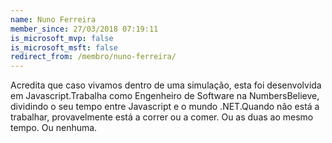 ```yaml
---
name: Nuno Ferreira
member_since: 27/03/2018 07:19:11
is_microsoft_mvp: false
is_microsoft_msft: false
redirect_from: /membro/nuno-ferreira/
---
```

Acredita que caso vivamos dentro de uma simulação, esta foi desenvolvida em Javascript.Trabalha como Engenheiro de Software na NumbersBelieve, dividindo o seu tempo entre Javascript e o mundo .NET.Quando não está a trabalhar, provavelmente está a correr ou a comer. Ou as duas ao mesmo tempo. Ou nenhuma.